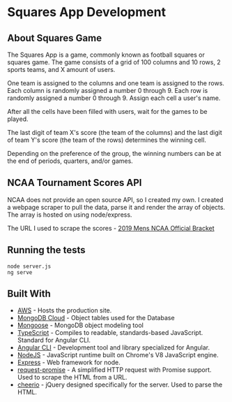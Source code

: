 # Squares App Development

## About Squares Game
The Squares App is a game, commonly known as football squares or squares game. 
The game consists of a grid of 100 columns and 10 rows, 2 sports teams, and X amount of users. 

One team is assigned to the columns and one team is assigned to the rows. Each column is randomly assigned a number 0 through 9. Each row is
randomly assigned a number 0 through 9. Assign each cell a user's name. 

After all the cells have been filled with users, wait for the games to be played. 

The last digit of team X's score (the team of the columns) and the last digit of team Y's score (the team of the rows) determines the winning cell. 

Depending on the preference of the group, the winning numbers can be at the end of periods, quarters, and/or games. 


## NCAA Tournament Scores API

NCAA does not provide an open source API, so I created my own. I created a webpage scraper to pull the data, parse it and render the array of objects. The array is hosted on 
using node/express. 

The URL I used to scrape the scores - [2019 Mens NCAA Official Bracket](https://www.ncaa.com/brackets/basketball-men/d1/2019)

## Running the tests

```
node server.js
ng serve
```

## Built With

* [AWS](https://aws.amazon.com/) - Hosts the production site. 
* [MongoDB Cloud](https://cloud.mongodb.com/user#/atlas/login) - Object tables used for the Database
* [Mongoose](https://github.com/Automattic/mongoose) - MongoDB object modeling tool
* [TypeScript](https://github.com/microsoft/TypeScript) - Compiles to readable, standards-based JavaScript. Standard for Angular CLI. 
* [Angular CLI](https://cli.angular.io/) - Development tool and library specialized for Angular.
* [NodeJS](https://github.com/nodejs/node) - JavaScript runtime built on Chrome's V8 JavaScript engine.
* [Express](https://github.com/expressjs/express) - Web framework for node.
* [request-promise](https://github.com/request/request-promise) - A simplified HTTP request with Promise support. Used to scrape the HTML from a URL.  
* [cheerio](https://github.com/cheeriojs/cheerio) - jQuery designed specifically for the server. Used to parse the HTML. 
